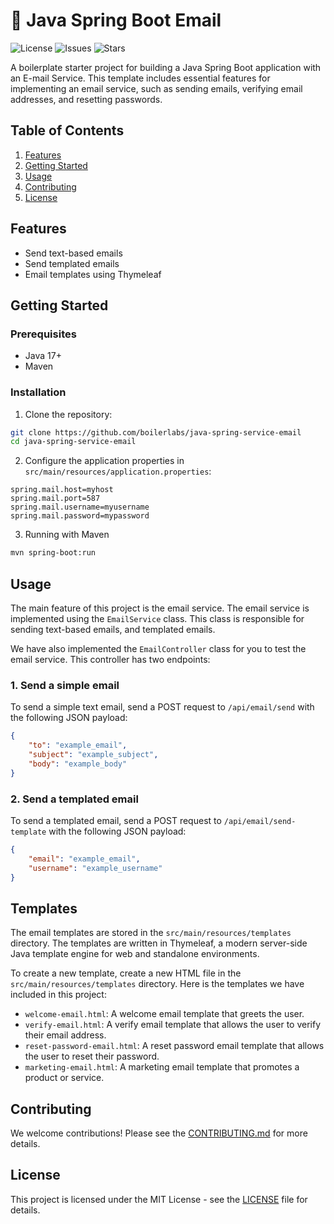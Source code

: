 # 🚀 Java Spring Boot Email

![License](https://img.shields.io/github/license/boilerlabs/java-spring-service-email)
![Issues](https://img.shields.io/github/issues/boilerlabs/java-spring-service-email)
![Stars](https://img.shields.io/github/stars/boilerlabs/java-spring-service-email)

A boilerplate starter project for building a Java Spring Boot application with an E-mail Service. This template includes essential features for implementing an email service, such as sending emails, verifying email addresses, and resetting passwords.

## Table of Contents
1. [Features](#features)
2. [Getting Started](#getting-started)
3. [Usage](#usage)
4. [Contributing](#contributing)
5. [License](#license)

## Features
- Send text-based emails
- Send templated emails
- Email templates using Thymeleaf

## Getting Started

### Prerequisites
- Java 17+
- Maven

### Installation
1. Clone the repository:

```bash
git clone https://github.com/boilerlabs/java-spring-service-email
cd java-spring-service-email
```

2. Configure the application properties in `src/main/resources/application.properties`:

```properties
spring.mail.host=myhost
spring.mail.port=587
spring.mail.username=myusername
spring.mail.password=mypassword
```

3. Running with Maven
```bash
mvn spring-boot:run
```

## Usage

The main feature of this project is the email service. The email service is implemented using the `EmailService` class. This class is responsible for sending text-based emails, and templated emails.

We have also implemented the `EmailController` class for you to test the email service. This controller has two endpoints:

### 1. Send a simple email
To send a simple text email, send a POST request to `/api/email/send` with the following JSON payload:

```json
{
    "to": "example_email",
    "subject": "example_subject",
    "body": "example_body"
}
```

### 2. Send a templated email
To send a templated email, send a POST request to `/api/email/send-template` with the following JSON payload:

```json
{
    "email": "example_email",
    "username": "example_username"    
}
```

## Templates

The email templates are stored in the `src/main/resources/templates` directory. The templates are written in Thymeleaf, a modern server-side Java template engine for web and standalone environments.

To create a new template, create a new HTML file in the `src/main/resources/templates` directory. Here is the templates we have included in this project:

- `welcome-email.html`: A welcome email template that greets the user.
- `verify-email.html`: A verify email template that allows the user to verify their email address.
- `reset-password-email.html`: A reset password email template that allows the user to reset their password.
- `marketing-email.html`: A marketing email template that promotes a product or service.

## Contributing
We welcome contributions! Please see the [CONTRIBUTING.md](./CONTRIBUTING.md) for more details.

## License
This project is licensed under the MIT License - see the [LICENSE](./LICENSE) file for details.